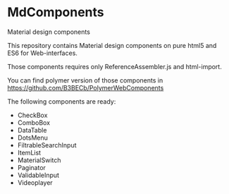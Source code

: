 # MdComponents
Material design components

This repository contains Material design components on pure html5 and ES6 for Web-interfaces.

Those components requires only ReferenceAssembler.js and html-import.

You can find polymer version of those components in https://github.com/B3BECb/PolymerWebComponents

The following components are ready:
* CheckBox
* ComboBox
* DataTable
* DotsMenu
* FiltrableSearchInput
* ItemList
* MaterialSwitch
* Paginator
* ValidableInput
* Videoplayer
